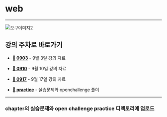 # web
---
![오구이미지2](https://github.com/user-attachments/assets/4b611fc2-6cf5-452c-b29c-3b10534ec575)

## 강의 주차로 바로가기

- **[📁 0903](./0903)** - 9월 3일 강의 자료
- **[📁 0910](./0910)** - 9월 10일 강의 자료
- **[📁 0917](./0917)** - 9월 17일 강의 자료

- **[📁 practice](./practice)** - 실습문제와 openchallenge 풀이

---

### chapter의 실습문제와 open challenge practice 디렉토리에 업로드
  
